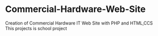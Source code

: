# Commercial-Hardware-Web-Site
Creation of Commercial Hardware IT Web Site with PHP and HTML,CCS
This projects is school project
